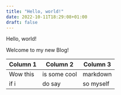 ```yaml
---
title: "Hello, world!"
date: 2022-10-11T18:29:08+01:00
draft: false
---
```


Hello, world!

Welcome to my new Blog!

| Column 1 	| Column  2    	| Column  3 	|
|----------	|--------------	|-----------	|
| Wow this 	| is some cool 	| markdown  	|
| if i     	| do say       	| so myself 	|
